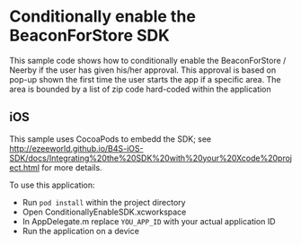 # Conditionally enable the BeaconForStore SDK

This sample code shows how to conditionally enable the BeaconForStore / Neerby if the user has given his/her approval.
This approval is based on pop-up shown the first time the user starts the app if a specific area. The area is bounded by a list of zip code hard-coded within the application


## iOS

This sample uses CocoaPods to embedd the SDK; see http://ezeeworld.github.io/B4S-iOS-SDK/docs/Integrating%20the%20SDK%20with%20your%20Xcode%20project.html for more details.

To use this application:
 * Run `pod install` within the project directory
 * Open ConditionallyEnableSDK.xcworkspace
 * In AppDelegate.m replace `YOU_APP_ID` with your actual application ID
 * Run the application on a device 
